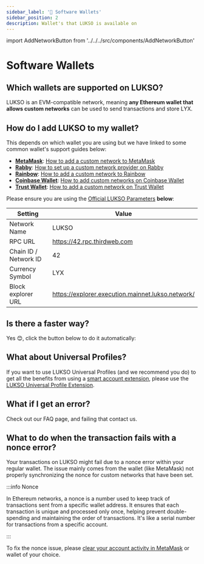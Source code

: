 ```yaml
---
sidebar_label: '👜 Software Wallets'
sidebar_position: 2
description: Wallet's that LUKSO is available on
---
```


import AddNetworkButton from '../../../src/components/AddNetworkButton'

# Software Wallets

## Which wallets are supported on LUKSO?

LUKSO is an EVM-compatible network, meaning **any Ethereum wallet that allows custom networks** can be used to send transactions and store LYX.

## How do I add LUKSO to my wallet?

This depends on which wallet you are using but we have linked to some common wallet's support guides below:

- [**MetaMask**](https://metamask.io/): [How to add a custom network to MetaMask](https://support.metamask.io/hc/en-us/articles/360043227612-How-to-add-a-custom-network-RPC)
- [**Rabby**](https://rabby.io/): [How to set up a custom network provider on Rabby](https://www.quicknode.com/guides/ethereum-development/wallets/how-to-set-a-custom-provider-in-rabby)
- [**Rainbow**](https://rainbow.me/): [How to add a custom network to Rainbow](https://rainbow.me/th/support/extension/custom-networks-on-the-browser-extension)
- [**Coinbase Wallet**](https://www.coinbase.com/wallet): [How to add custom networks on Coinbase Wallet](https://www.coinbase.com/en-gb/learn/wallet/How-to-add-custom-networks-Coinbase-Wallet)
- [**Trust Wallet**](https://trustwallet.com/): [How to add a custom network on Trust Wallet](https://community.trustwallet.com/t/how-to-add-a-custom-network-on-the-trust-wallet-mobile-app/626781)

Please ensure you are using the [Official LUKSO Parameters](https://docs.lukso.tech/networks/mainnet/parameters) **below**:

| Setting               | Value                                             |
| --------------------- | ------------------------------------------------- |
| Network Name          | LUKSO                                             |
| RPC URL               | https://42.rpc.thirdweb.com                       |
| Chain ID / Network ID | 42                                                |
| Currency Symbol       | LYX                                               |
| Block explorer URL    | https://explorer.execution.mainnet.lukso.network/ |

## Is there a faster way?

Yes 😊, click the button below to do it automatically:
<AddNetworkButton networkName="mainnet"/>

## What about Universal Profiles?

If you want to use LUKSO Universal Profiles (and we recommend you do) to get all the benefits from using a [smart account extension](https://medium.com/lukso/aa-is-not-coming-aa-is-here-4d87b12ba11a), please use the [LUKSO Universal Profile Extension](https://my.universalprofile.cloud).

## What if I get an error?

Check out our FAQ page, and failing that contact us.

## What to do when the transaction fails with a nonce error?

Your transactions on LUKSO might fail due to a nonce error within your regular wallet. The issue mainly comes from the wallet (like MetaMask) not properly synchronizing the nonce for custom networks that have been set.

:::info Nonce

In Ethereum networks, a nonce is a number used to keep track of transactions sent from a specific wallet address. It ensures that each transaction is unique and processed only once, helping prevent double-spending and maintaining the order of transactions. It's like a serial number for transactions from a specific account.

:::

To fix the nonce issue, please [clear your account activity in MetaMask](https://support.metamask.io/hc/en-us/articles/360015488891-How-to-clear-your-account-activity-reset-account) or wallet of your choice.
